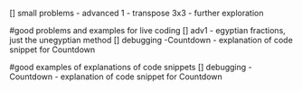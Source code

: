 [] small problems - advanced 1 - transpose 3x3 - further exploration






#good problems and examples for live coding
[] adv1 - egyptian fractions, just the unegyptian method
[] debugging -Countdown - explanation of code snippet for Countdown


#good examples of explanations of code snippets
[] debugging -Countdown - explanation of code snippet for Countdown
